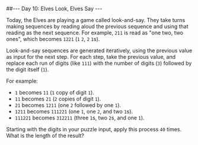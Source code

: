 ##--- Day 10: Elves Look, Elves Say ---

Today, the Elves are playing a game called look-and-say. They take turns making
sequences by reading aloud the previous sequence and using that reading as the
next sequence. For example, `211` is read as "one two, two ones", which becomes
`1221` (`1` `2`, `2` `1`s).

Look-and-say sequences are generated iteratively, using the previous value as
input for the next step. For each step, take the previous value, and replace
each run of digits (like `111`) with the number of digits (`3`) followed by the
digit itself (`1`).

For example:

- `1` becomes `11` (`1` copy of digit `1`).
- `11` becomes `21` (`2` copies of digit `1`).
- `21` becomes `1211` (one `2` followed by one `1`).
- `1211` becomes `111221` (one `1`, one `2`, and two `1`s).
- `111221` becomes `312211` (three `1`s, two `2`s, and one `1`).

Starting with the digits in your puzzle input, apply this
process `40` times. What is the length of the result?

